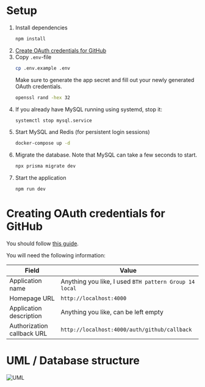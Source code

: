# Setup

1. Install dependencies
    ```bash
    npm install
   ```
1. [Create OAuth credentials for GitHub](#creating-oauth-credentials-for-github)
1. Copy `.env`-file
    ```bash
    cp .env.example .env
    ```
    Make sure to generate the app secret and fill out your newly generated OAuth
    credentials.
    ```bash
    openssl rand -hex 32
    ```
1. If you already have MySQL running using systemd, stop it:
    ```bash
    systemctl stop mysql.service
    ```
1. Start MySQL and Redis (for persistent login sessions)
    ```bash
    docker-compose up -d
    ```
1. Migrate the database. Note that MySQL can take a few seconds to start.
    ```bash
    npx prisma migrate dev
    ```
1. Start the application
    ```bash
    npm run dev
    ```

# Creating OAuth credentials for GitHub

You should follow [this
guide](https://docs.github.com/en/developers/apps/building-oauth-apps/creating-an-oauth-app).

You will need the following information:

|Field|Value|
|-|-|
|Application name|Anything you like, I used `BTH pattern Group 14 local`|
|Homepage URL|`http://localhost:4000`|
|Application description|Anything you like, can be left empty|
|Authorization callback URL|`http://localhost:4000/auth/github/callback`|

# UML / Database structure

![UML](docs/uml.png)
